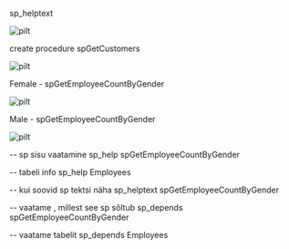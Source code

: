 sp_helptext

![pilt](https://github.com/user-attachments/assets/6ad0210e-bf09-4270-af57-41a6c75b8c57)


create procedure spGetCustomers

![pilt](https://github.com/user-attachments/assets/2b85c335-8f39-4963-89b3-254084ad9ec3)

Female - spGetEmployeeCountByGender

![pilt](https://github.com/user-attachments/assets/e612bf50-c02e-4999-8598-529ed58a93ef)


Male - spGetEmployeeCountByGender

![pilt](https://github.com/user-attachments/assets/c5567ca8-2fec-4819-bfdc-7df6bfbe8f22)


-- sp sisu vaatamine
sp_help spGetEmployeeCountByGender

-- tabeli info
sp_help Employees

-- kui soovid sp tektsi näha
sp_helptext spGetEmployeeCountByGender

-- vaatame , millest see sp sõltub
sp_depends spGetEmployeeCountByGender

-- vaatame tabelit
sp_depends Employees


